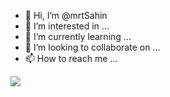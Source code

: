 - 👋 Hi, I’m @mrtSahin
- 👀 I’m interested in ...
- 🌱 I’m currently learning ...
- 💞️ I’m looking to collaborate on ...
- 📫 How to reach me ...

<img src="https://github-readme-stats.vercel.app/api?username=mrtSahin&show_icons=true&theme=radical">
<img src:"https://github-readme-stats.vercel.app/api/top-langs/?username=mrtSahin&layout=compact">
